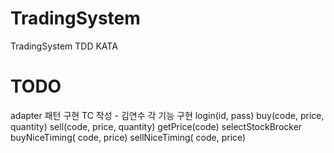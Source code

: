 ﻿# TradingSystem
TradingSystem TDD KATA

# TODO
adapter 패턴 구현 
TC 작성 - 김연수
각 기능 구현 
login(id, pass)
buy(code, price, quantity)
sell(code, price, quantity)
getPrice(code)
selectStockBrocker
buyNiceTiming( code, price)
sellNiceTiming( code, price)
